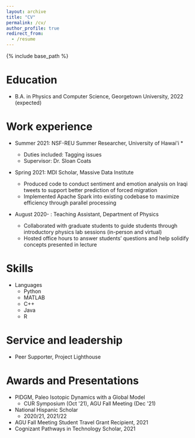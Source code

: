 ```yaml
---
layout: archive
title: "CV"
permalink: /cv/
author_profile: true
redirect_from:
  - /resume
---
```


{% include base_path %}

Education
======
* B.A. in Physics and Computer Science, Georgetown University, 2022 (expected)

Work experience
======
* Summer 2021: NSF-REU Summer Researcher, University of Hawai'i
  * 
  * Duties included: Tagging issues
  * Supervisor: Dr. Sloan Coats

* Spring 2021: MDI Scholar, Massive Data Institute
  * Produced code to conduct sentiment and emotion analysis on Iraqi tweets to support better prediction of forced migration
  * Implemented Apache Spark into existing codebase to maximize efficiency through parallel processing

* August 2020- : Teaching Assistant, Department of Physics
  * Collaborated with graduate students to guide students through introductory physics lab sessions (in-person and virtual)
  * Hosted office hours to answer students’ questions and help solidify concepts presented in lecture
  
Skills
======
* Languages
  * Python
  * MATLAB
  * C++
  * Java
  * R

<!--
Publications
======
  <ul>{% for post in site.publications %}
    {% include archive-single-cv.html %}
  {% endfor %}</ul>
  
Talks
======
  <ul>{% for post in site.talks %}
    {% include archive-single-talk-cv.html %}
  {% endfor %}</ul>
  

Teaching
======
  <ul>{% for post in site.teaching %}
    {% include archive-single-cv.html %}
  {% endfor %}</ul>
-->
Service and leadership
======
* Peer Supporter, Project Lighthouse

Awards and Presentations
======
* PIDGM, Paleo Isotopic Dynamics with a Global Model
  * CUR Symposium (Oct '21), AGU Fall Meeting (Dec '21)
* National Hispanic Scholar
  * 2020/21, 2021/22
* AGU Fall Meeting Student Travel Grant Recipient, 2021
* Cognizant Pathways in Technology Scholar, 2021
